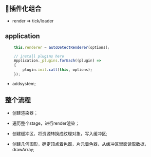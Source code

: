 ## 插件化组合
- render => tick/loader

## application
```js
    this.renderer = autoDetectRenderer(options);

    // install plugins here
    Application._plugins.forEach((plugin) =>
    {
        plugin.init.call(this, options);
    });
```
- addsystem;

## 整个流程
- 创建渲染器；
- 遍历整个stage，进行render渲染；

- 创建缓冲区，将资源转换成纹理对象，写入缓冲区;
- 创建几何图形，确定顶点着色器，片元着色器，从缓冲区里面读取数据，drawArray;

